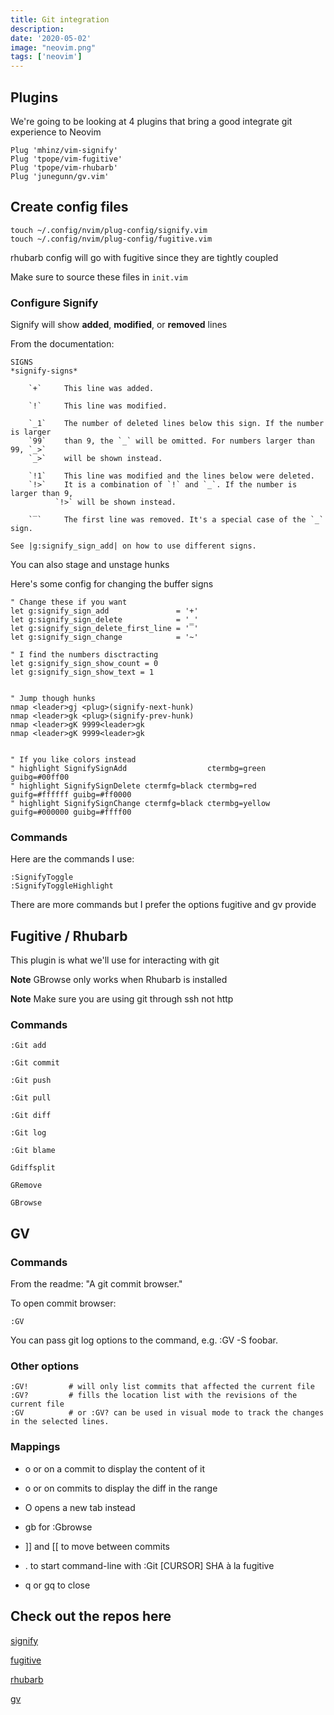 ```yaml
---
title: Git integration
description: 
date: '2020-05-02'
image: "neovim.png"
tags: ['neovim']
---
```


## Plugins

We're going to be looking at 4 plugins that bring a good integrate git experience to Neovim

```
Plug 'mhinz/vim-signify'
Plug 'tpope/vim-fugitive'
Plug 'tpope/vim-rhubarb'
Plug 'junegunn/gv.vim'
```

## Create config files

```
touch ~/.config/nvim/plug-config/signify.vim
touch ~/.config/nvim/plug-config/fugitive.vim
```

rhubarb config will go with fugitive since they are tightly coupled

Make sure to source these files in `init.vim`

### Configure Signify

Signify will show **added**, **modified**, or **removed** lines

From the documentation:

```
SIGNS                                                            *signify-signs*

    `+`     This line was added.

    `!`     This line was modified.

    `_1`    The number of deleted lines below this sign. If the number is larger
    `99`    than 9, the `_` will be omitted. For numbers larger than 99, `_>`
    `_>`    will be shown instead.

    `!1`    This line was modified and the lines below were deleted.
    `!>`    It is a combination of `!` and `_`. If the number is larger than 9,
          `!>` will be shown instead.

    `‾`     The first line was removed. It's a special case of the `_` sign.

See |g:signify_sign_add| on how to use different signs.
```


You can also stage and unstage hunks

Here's some config for changing the buffer signs

```
" Change these if you want
let g:signify_sign_add               = '+'
let g:signify_sign_delete            = '_'
let g:signify_sign_delete_first_line = '‾'
let g:signify_sign_change            = '~'

" I find the numbers disctracting
let g:signify_sign_show_count = 0
let g:signify_sign_show_text = 1


" Jump though hunks
nmap <leader>gj <plug>(signify-next-hunk)
nmap <leader>gk <plug>(signify-prev-hunk)
nmap <leader>gK 9999<leader>gk
nmap <leader>gK 9999<leader>gk


" If you like colors instead
" highlight SignifySignAdd                  ctermbg=green                guibg=#00ff00
" highlight SignifySignDelete ctermfg=black ctermbg=red    guifg=#ffffff guibg=#ff0000
" highlight SignifySignChange ctermfg=black ctermbg=yellow guifg=#000000 guibg=#ffff00
```

### Commands

Here are the commands I use:

```
:SignifyToggle
:SignifyToggleHighlight
```

There are more commands but I prefer the options fugitive and gv provide

## Fugitive / Rhubarb

This plugin is what we'll use for interacting with git 

**Note** GBrowse only works when Rhubarb is installed

**Note** Make sure you are using git through ssh not http

### Commands

```
:Git add 

:Git commit

:Git push

:Git pull

:Git diff

:Git log

:Git blame

Gdiffsplit

GRemove

GBrowse 
```

## GV


### Commands

From the readme: "A git commit browser."

To open commit browser:

```
:GV
```

You can pass git log options to the command, e.g. :GV -S foobar.

### Other options

```
:GV!         # will only list commits that affected the current file
:GV?         # fills the location list with the revisions of the current file
:GV          # or :GV? can be used in visual mode to track the changes in the selected lines.
```

### Mappings

- o or <cr> on a commit to display the content of it

- o or <cr> on commits to display the diff in the range

- O opens a new tab instead

- gb for :Gbrowse

- ]] and [[ to move between commits

- . to start command-line with :Git [CURSOR] SHA à la fugitive

- q or gq to close

## Check out the repos here

[signify](https://github.com/mhinz/vim-signify)

[fugitive](https://github.com/tpope/vim-fugitive)

[rhubarb](https://github.com/tpope/vim-rhubarb)

[gv](https://github.com/junegunn/gv.vim)
